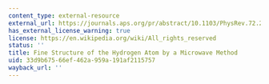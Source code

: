 ```yaml
---
content_type: external-resource
external_url: https://journals.aps.org/pr/abstract/10.1103/PhysRev.72.241
has_external_license_warning: true
license: https://en.wikipedia.org/wiki/All_rights_reserved
status: ''
title: Fine Structure of the Hydrogen Atom by a Microwave Method
uid: 33d9b675-66ef-462a-959a-191af2115757
wayback_url: ''
---
```

